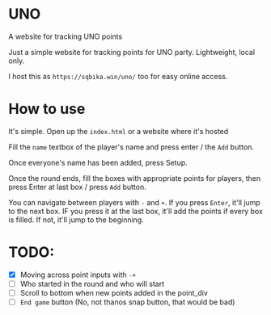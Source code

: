 # UNO
A website for tracking UNO points

Just a simple website for tracking points for UNO party. Lightweight, local only.

I host this as `https://sqbika.win/uno/` too for easy online access.

# How to use

It's simple. Open up the `index.html` or a website where it's hosted

Fill the `name` textbox of the player's name and press enter / the `Add` button.

Once everyone's name has been added, press Setup.

Once the round ends, fill the boxes with appropriate points for players, then press Enter at last box / press `Add` button.

You can navigate between players with `-` and `+`. If you press `Enter`, it'll jump to the next box. IF you press it at the last box, it'll add the points if every box is filled. If not, it'll jump to the beginning.


# TODO:

* [x] Moving across point inputs with `-+`
* [ ] Who started in the round and who will start
* [ ] Scroll to bottom when new points added in the point_div
* [ ] `End game` button (No, not thanos snap button, that would be bad)